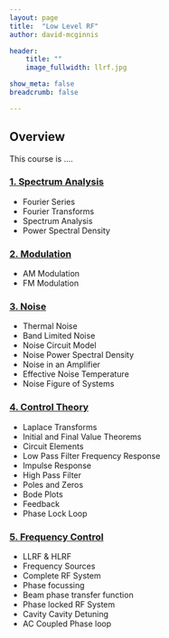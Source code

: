 ```yaml
---
layout: page
title:  "Low Level RF"
author: david-mcginnis

header:
    title: ""
    image_fullwidth: llrf.jpg

show_meta: false
breadcrumb: false

---
```


## Overview

This course is ....

### [1. Spectrum Analysis](/assets/rfcourses/llrf/spectrumAnalysis.pdf)
- Fourier Series
- Fourier Transforms
- Spectrum Analysis
- Power Spectral Density  

### [2. Modulation](/assets/rfcourses/llrf/modulation.pdf)
- AM Modulation
- FM Modulation  

### [3. Noise](/assets/rfcourses/llrf/noise.pdf)
- Thermal Noise
- Band Limited Noise
- Noise Circuit Model
- Noise Power Spectral Density
- Noise in an Amplifier
- Effective Noise Temperature
- Noise Figure of Systems  

### [4. Control Theory](/assets/rfcourses/llrf/controlTheory.pdf)
- Laplace Transforms
- Initial and Final Value Theorems
- Circuit Elements
- Low Pass Filter Frequency Response
- Impulse Response
- High Pass Filter
- Poles and Zeros
- Bode Plots
- Feedback
- Phase Lock Loop

### [5. Frequency Control](/assets/rfcourses/llrf/frequencyControl.pdf)
- LLRF & HLRF
- Frequency Sources
- Complete RF System
- Phase focussing
- Beam phase transfer function
- Phase locked RF System
- Cavity Cavity Detuning
- AC Coupled Phase loop
